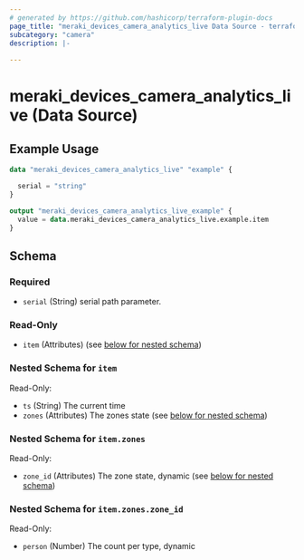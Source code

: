 ```yaml
---
# generated by https://github.com/hashicorp/terraform-plugin-docs
page_title: "meraki_devices_camera_analytics_live Data Source - terraform-provider-meraki"
subcategory: "camera"
description: |-
  
---
```


# meraki_devices_camera_analytics_live (Data Source)



## Example Usage

```terraform
data "meraki_devices_camera_analytics_live" "example" {

  serial = "string"
}

output "meraki_devices_camera_analytics_live_example" {
  value = data.meraki_devices_camera_analytics_live.example.item
}
```

<!-- schema generated by tfplugindocs -->
## Schema

### Required

- `serial` (String) serial path parameter.

### Read-Only

- `item` (Attributes) (see [below for nested schema](#nestedatt--item))

<a id="nestedatt--item"></a>
### Nested Schema for `item`

Read-Only:

- `ts` (String) The current time
- `zones` (Attributes) The zones state (see [below for nested schema](#nestedatt--item--zones))

<a id="nestedatt--item--zones"></a>
### Nested Schema for `item.zones`

Read-Only:

- `zone_id` (Attributes) The zone state, dynamic (see [below for nested schema](#nestedatt--item--zones--zone_id))

<a id="nestedatt--item--zones--zone_id"></a>
### Nested Schema for `item.zones.zone_id`

Read-Only:

- `person` (Number) The count per type, dynamic
